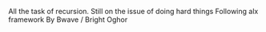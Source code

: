 All the task of recursion.
Still on the issue of doing hard things
Following alx framework
By Bwave / Bright Oghor
